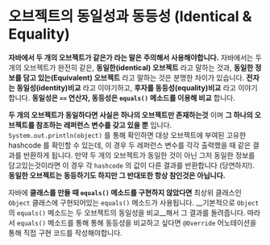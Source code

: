 # 오브젝트의 동일성과 동등성 (Identical & Equality)
__자바에서 두 개의 오브젝트가 같은가 라는 말은 주의해서 사용해야합니다.__ 자바에서는 두 개의 오브젝트가 완전히 같은, __동일한(identical) 오브젝트__ 라고 말하는 것과, __동일한 정보를 담고 있는(Equivalent) 오브젝트__ 라고 말하는 것은 분명한 차이가 있습니다. __전자는 동일성(identity)비교__ 라고 이야기하고, __후자를 동등성(equality)비교__ 라고 이야기합니다. __동일성은 `==` 연산자, 동등성은 `equals()` 메소드를 이용해 비교__ 합니다.

__두 개의 오브젝트가 동일하다면 사실은 하나의 오브젝트만 존재하는것__ 이며 __그 하나의 오브젝트를 참조하는 레퍼런스 변수를 갖고 있을 뿐__ 입니다. `System.out.println(object)` 를 통해 확인하면 대상 오브젝트에 부여된 고유한 hashcode 를 확인할 수 있는데, 이 경우 두 레퍼런스 변수를 각각 출력했을 때 같은 결과를 반환하게 됩니다. 만약 두 개의 오브젝트가 동일한 것이 아닌 그저 동일한 정보를 담고있는것이라면 이 경우 각 `hashcode` 의 값이 다른 결과를 반환합니다 (당연하지!). __동일한 오브젝트는 동등하기도 하지만 그 반대또한 항상 참인것은 아닙니다.__

자바에 __클래스를 만들 때 `equals()` 메소드를 구현하지 않았다면__ 최상위 클래스인 `Object` 클래스에 구현되어있는 `equals()` 메소드가 사용됩니다. __기본적으로 `Object` 의 `equals()` 메소드는 두 오브젝트의 동일성을 비교__해서 그 결과를 돌려줍니다. 따라서 `equals()` 메소드를 통해 통해 동등성을 비교하고 싶다면 `@Override` 어노테이션을 통해 직접 구현 코드를 작성해야합니다.